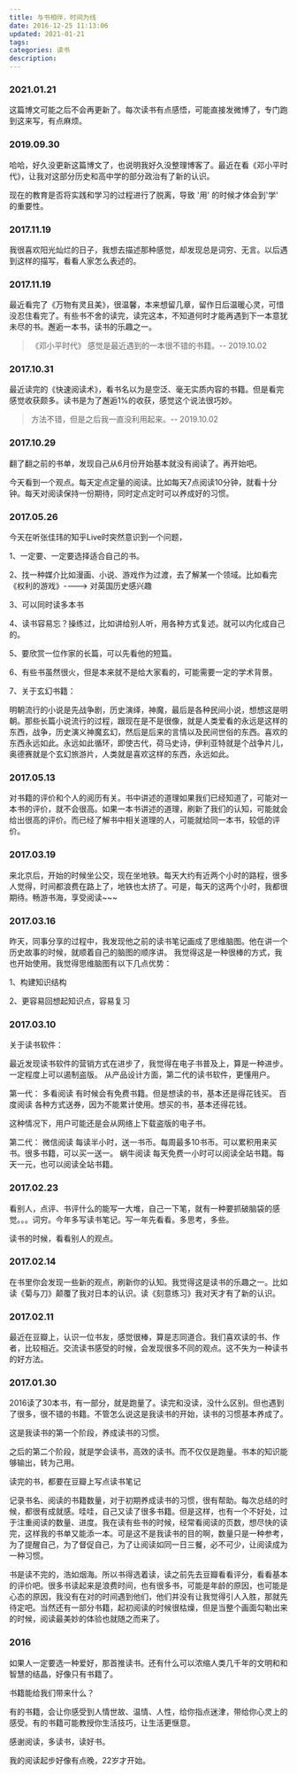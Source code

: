 ```yaml
---
title: 与书相伴，时间为线
date: 2016-12-25 11:13:06
updated: 2021-01-21
tags:
categories: 读书
description:
---
```


### 2021.01.21
这篇博文可能之后不会再更新了。每次读书有点感悟，可能直接发微博了，专门跑到这来写，有点麻烦。
### 2019.09.30
哈哈，好久没更新这篇博文了，也说明我好久没整理博客了。最近在看《邓小平时代》，让我对这部分历史和高中学的部分政治有了新的认识。

现在的教育是否将实践和学习的过程进行了脱离，导致 '用' 的时候才体会到'学' 的重要性。

### 2017.11.19
我很喜欢阳光灿烂的日子，我想去描述那种感觉，却发现总是词穷、无言。以后遇到这样的描写，看看人家怎么表述的。

### 2017.11.19
最近看完了《万物有灵且美》，很温馨，本来想留几章，留作日后温暖心灵，可惜没忍住看完了。有些书不舍的读完，读完这本，不知道何时才能再遇到下一本意犹未尽的书。邂逅一本书，读书的乐趣之一。

>《邓小平时代》 感觉是最近遇到的一本很不错的书籍。-- 2019.10.02

### 2017.10.31
最近读完的《快速阅读术》，看书名以为是空泛、毫无实质内容的书籍。但是看完感觉收获颇多。读书是为了邂逅1%的收获，感觉这个说法很巧妙。

> 方法不错，但是之后我一直没利用起来。-- 2019.10.02

### 2017.10.29
翻了翻之前的书单，发现自己从6月份开始基本就没有阅读了。再开始吧。

今天看到一个观点。每天定点定量的阅读。比如每天7点阅读10分钟，就看十分钟。每天对阅读保持一份期待，同时定点定时可以养成好的习惯。

### 2017.05.26
今天在听张佳玮的知乎Live时突然意识到一个问题，

1、一定要、一定要选择适合自己的书。

2、找一种媒介比如漫画、小说、游戏作为过渡，去了解某一个领域。比如看完《权利的游戏》----> 对英国历史感兴趣

3、可以同时读多本书

4、读书容易忘？操练过，比如讲给别人听，用各种方式复述。就可以内化成自己的。

5、要欣赏一位作家的长篇，可以先看他的短篇。

6、有些书虽然很火，但是本来就不是给大家看的，可能需要一定的学术背景。

7、关于玄幻书籍：

明朝流行的小说是先战争剧，历史演绎，神魔，最后是各种民间小说，想想这是明朝。那些长篇小说流行的过程，跟现在是不是很像，就是人类爱看的永远是这样的东西，战争，历史演义神魔玄幻，然后是后来的言情以及民间世俗的东西。喜欢的东西永远如此。永远如此循环，即使古代，荷马史诗，伊利亚特就是个战争片儿，奥德赛就是个玄幻旅游片，人类就是喜欢这样的东西，永远如此。

### 2017.05.13
对书籍的评价和个人的阅历有关。书中讲述的道理如果我们已经知道了，可能对一本书的评价，就不会很高。如果一本书讲述的道理，刷新了我们的认知，可能就会给出很高的评价。而已经了解书中相关道理的人，可能就给同一本书，较低的评价。

### 2017.03.19
来北京后，开始的时候坐公交，现在坐地铁。每天大约有近两个小时的路程，很多人觉得，时间都浪费在路上了，地铁也太挤了。可是，每天的这两个小时，我都很期待。畅游书海，享受阅读~~~

### 2017.03.16
昨天，同事分享的过程中，我发现他之前的读书笔记画成了思维脑图。他在讲一个历史故事的时候，就顺着自己的脑图的顺序讲。
我觉得这是一种很棒的方式，我也开始使用。我觉得思维脑图有以下几点优势：

1、构建知识结构

2、更容易回想起知识点，容易复习

<!--more-->
### 2017.03.10
关于读书软件：

最近发现读书软件的营销方式在进步了，我觉得在电子书普及上，算是一种进步。一定程度上可以遏制盗版。
从产品设计方面，第二代的读书软件，更懂用户。

第一代：
多看阅读 有时候会有免费书籍。但是想读的书，基本还是得花钱买。
百度阅读 各种方式送券，因为不能累计使用。想买的书，基本还得花钱。

这种情况下，用户可能还是会从网络上下载盗版的电子书。

第二代：
微信阅读 每读半小时，送一书币。每周最多10书币。可以累积用来买书。很多书籍，可以买一送一。
蜗牛阅读 每天免费一小时可以阅读全站书籍。每天一元，也可以阅读全站书籍。

### 2017.02.23
看别人，点评、书评什么的能写一大堆，自己一下笔，就有一种要抓破脑袋的感觉。。。词穷。今年多写读书笔记。写一年先看看。多思考，多些。

读书的时候，看看别人的观点。


### 2017.02.14
在书里你会发现一些新的观点，刷新你的认知。我觉得这是读书的乐趣之一。比如读《菊与刀》颠覆了我对日本的认识。读《刻意练习》我对天才有了新的认识。


### 2017.02.11
最近在豆瓣上，认识一位书友，感觉很棒，算是志同道合。我们喜欢读的书、作者，比较相近。交流读书感受的时候，会发现很多不同的观点。这不失为一种读书的好方法。


### 2017.01.30
2016读了30本书，有一部分，就是跑量了。读完和没读，没什么区别。但也遇到了很多，很不错的书籍。不管怎么说这是我读书的开始，读书的习惯基本养成了。

这是我读书的第一个阶段，养成读书的习惯。

之后的第二个阶段，就是学会读书，高效的读书。而不仅仅是跑量。书本的知识能够输出，转为己用。

读完的书，都要在豆瓣上写点读书笔记

记录书名、阅读的书籍数量，对于初期养成读书的习惯，很有帮助。每次总结的时候，都很有成就感。哇哇，自己又读了很多书籍。但是这样，也有一个不好处，过于注重阅读的数量、进度。我在读有些书的时候，经常看阅读的页数，想尽快的读完，这样我的书单又能添一本。可是这不是我读书的目的啊，数量只是一种参考，为了提醒自己，为了督促自己，为了让阅读如同一日三餐，必不可少，让阅读成为一种习惯。

书是读不完的，浩如烟海。所以书得选着读，读之前先去豆瓣看看评分，看看基本的评价吧。很多书读起来是浪费时间，也有很多书，可能是年龄的原因，也可能是心态的原因，我没有在对的时间遇到他们，他们并没有让我觉得引人入胜，那就先待定吧。当然还有一部分书籍，起初阅读的时候很枯燥，但是当整个画面勾勒出来的时候，阅读最美妙的体验也就随之而来了。

### 2016
如果人一定要选一种爱好，那首推读书。还有什么可以浓缩人类几千年的文明和和智慧的结晶，好像只有书籍了。

书籍能给我们带来什么？

有的书籍，会让你感受到人情世故、温情、人性，给你指点迷津，带给你心灵上的感受。有的书籍可能教授你生活技巧，让生活更惬意。

感谢阅读，多读书，读好书。

我的阅读起步好像有点晚，22岁才开始。



